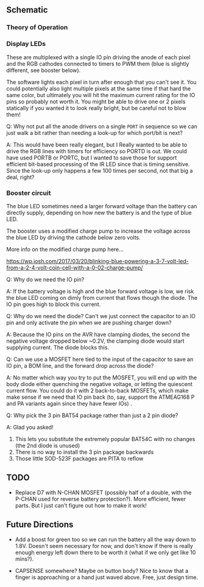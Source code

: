 ## Schematic

### Theory of Operation

### Display LEDs

These are multiplexed with a single IO pin driving the anode of each pixel and the RGB cathodes connected to timers to PWM them (blue is slightly different, see booster below). 

The software lights each pixel in turn after enough that you can't see it. You could potentially also light multiple pixels at the same time if that hard the same color, but ultimately you will hit the maximum current rating for the IO pins so probably not worth it. You might be able to drive one or 2 pixels statically if you wanted it to look really bright, but be careful not to blow them!  

Q: Why not put all the anode drivers on a single `PORT` in sequence so we can just walk a bit rather than needing a look-up for which port/bit is next?

A: This would have been really elegant, but I Really wanted to be able to drive the RGB lines with timers for efficiency so PORTD is out. We could have used PORTB or PORTC, but I wanted to save those for support efficient bit-based processing of the IR LED since that is timing sensitive.  Since the look-up only happens a few 100 times per second, not that big a deal, right?

 

### Booster circuit

The blue LED sometimes need a larger forward voltage than the battery can directly supply, depending on how new the battery is and the type of blue LED.

The booster uses a modified charge pump to increase the voltage across the blue LED by driving the cathode below zero volts.

More info on the modified charge pump here...

https://wp.josh.com/2017/03/20/blinking-blue-powering-a-3-7-volt-led-from-a-2-4-volt-coin-cell-with-a-0-02-charge-pump/

Q: Why do we need the IO pin?

A: If the battery voltage is high and the blue forward voltage is low, we risk the blue LED coming on dimly from current that flows though the diode. The IO pin goes high to block this current.  

Q: Why do we need the diode? Can't we just connect the capacitor to an IO pin and only activate the pin when we are pushing charger down?

A: Because the IO pins on the AVR have clamping diodes, the second the negative voltage dropped below ~0.2V, the clamping diode would start supplying current. The diode blocks this.  

Q: Can we use a MOSFET here tied to the input of the capacitor to save an IO pin, a BOM line, and the forward drop across the diode? 

A: No matter which way you try to put the MOSFET, you will end up with the body diode either quenching the negative voltage, or letting the quiescent current flow. You could do it with 2 back-to-back MOSFETs, which make make sense if we need that IO pin back (to, say, support the ATMEAG168 P and PA variants again since they have fewer IOs) .

Q: Why pick the 3 pin BAT54 package rather than just a 2 pin diode?

A: Glad you asked!

1. This lets you substitute the extremely popular BAT54C with no changes (the 2nd diode is unused)
2. There is no way to install the 3 pin package backwards
3. Those little SOD-523F packages are PITA to reflow 

## TODO

* Replace D7 with N-CHAN MOSFET (possibly half of a double, with the P-CHAN used for reverse battery protection?). More efficient, fewer parts. But I just can't figure out how to make it work!

## Future Directions

 
* Add a boost for green too so we can run the battery all the way down to 1.8V. Doesn't seem necessary for now, and don't know if there is really enough energy left down there to be worth it (what if we only get like 10 mins?).

* CAPSENSE somewhere? Maybe on button body? Nice to know that a finger is approaching or a hand just waved above. Free, just design time. 
